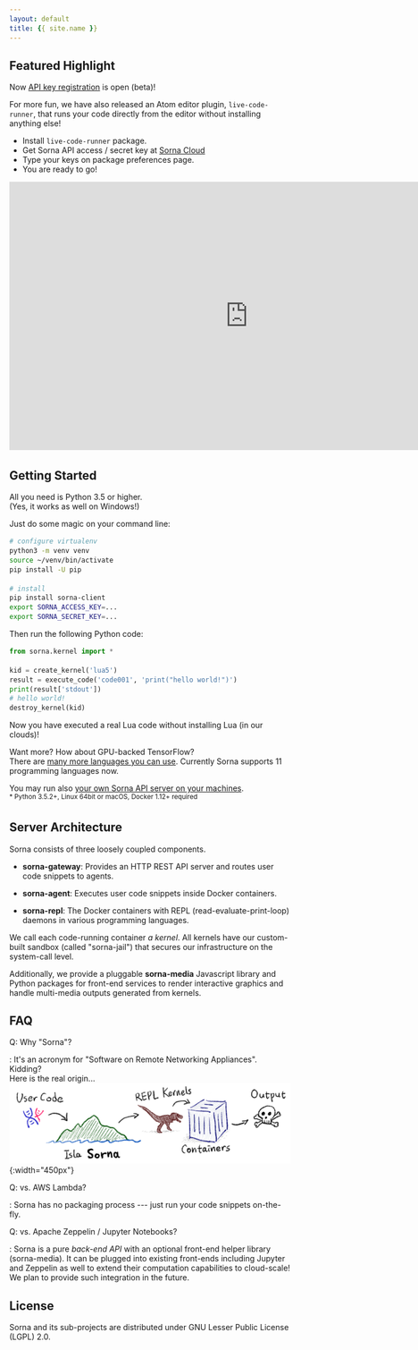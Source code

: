 ```yaml
---
layout: default
title: {{ site.name }}
---
```


## Featured Highlight

Now [API key registration](https://cloud.sorna.io) is open (beta)!

For more fun, we have also released an Atom editor plugin, `live-code-runner`,
that runs your code directly from the editor without installing anything else!

 * Install `live-code-runner` package.
 * Get Sorna API access / secret key at [Sorna Cloud](https://cloud.sorna.io)
 * Type your keys on package preferences page.
 * You are ready to go!

<iframe width="853" height="480" src="https://www.youtube.com/embed/IVX1SClEaMY" frameborder="0" allowfullscreen></iframe>

## Getting Started

All you need is Python 3.5 or higher.  
(Yes, it works as well on Windows!)

Just do some magic on your command line:

```sh
# configure virtualenv
python3 -m venv venv
source ~/venv/bin/activate
pip install -U pip

# install
pip install sorna-client
export SORNA_ACCESS_KEY=...
export SORNA_SECRET_KEY=...
```

Then run the following Python code:

```python
from sorna.kernel import *

kid = create_kernel('lua5')
result = execute_code('code001', 'print("hello world!")')
print(result['stdout'])
# hello world!
destroy_kernel(kid)
```

Now you have executed a real Lua code without installing Lua (in our clouds)!  

Want more? How about GPU-backed TensorFlow?  
There are [many more languages you can use](http://github.com/lablup/sorna-repl).
Currently Sorna supports 11 programming languages now.

You may run also [your own Sorna API server on your machines](https://github.com/lablup/sorna).  
<sup>* Python 3.5.2+, Linux 64bit or macOS, Docker 1.12+ required</sup>

## Server Architecture

Sorna consists of three loosely coupled components.

 * **sorna-gateway**: Provides an HTTP REST API server and routes user code snippets to agents.

 * **sorna-agent**: Executes user code snippets inside Docker containers.

 * **sorna-repl**: The Docker containers with REPL (read-evaluate-print-loop) daemons in various programming languages.

We call each code-running container *a kernel*.
All kernels have our custom-built sandbox (called "sorna-jail") that secures our infrastructure on the system-call level.

Additionally, we provide a pluggable **sorna-media** Javascript library and Python packages for front-end services to render interactive graphics and handle multi-media outputs generated from kernels.

## FAQ

Q: Why "Sorna"?

 : It's an acronym for "Software on Remote Networking Appliances". Kidding?  
   Here is the real origin...  
   ![Concept of Sorna](concept-of-sorna.png){:width="450px"}

Q: vs. AWS Lambda?

 : Sorna has no packaging process --- just run your code snippets on-the-fly.

Q: vs. Apache Zeppelin / Jupyter Notebooks?

 : Sorna is a pure *back-end API* with an optional front-end helper library (sorna-media).
   It can be plugged into existing front-ends including Jupyter and Zeppelin as well to extend their computation capabilities to cloud-scale!
   We plan to provide such integration in the future.


## License

Sorna and its sub-projects are distributed under GNU Lesser Public License (LGPL) 2.0.
